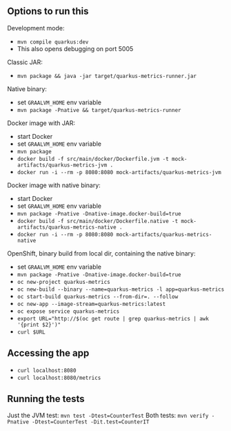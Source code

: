 Options to run this
-------------------
Development mode:
- `mvn compile quarkus:dev`
- This also opens debugging on port 5005

Classic JAR:
- `mvn package && java -jar target/quarkus-metrics-runner.jar`

Native binary:
- set `GRAALVM_HOME` env variable
- `mvn package -Pnative && target/quarkus-metrics-runner`

Docker image with JAR:
- start Docker
- set `GRAALVM_HOME` env variable
- `mvn package`
- `docker build -f src/main/docker/Dockerfile.jvm -t mock-artifacts/quarkus-metrics-jvm .`
- `docker run -i --rm -p 8080:8080 mock-artifacts/quarkus-metrics-jvm`

Docker image with native binary:
- start Docker
- set `GRAALVM_HOME` env variable
- `mvn package -Pnative -Dnative-image.docker-build=true`
- `docker build -f src/main/docker/Dockerfile.native -t mock-artifacts/quarkus-metrics-native .`
- `docker run -i --rm -p 8080:8080 mock-artifacts/quarkus-metrics-native`

OpenShift, binary build from local dir, containing the native binary:
- set `GRAALVM_HOME` env variable
- `mvn package -Pnative -Dnative-image.docker-build=true`
- `oc new-project quarkus-metrics`
- `oc new-build --binary --name=quarkus-metrics -l app=quarkus-metrics`
- `oc start-build quarkus-metrics --from-dir=. --follow`
- `oc new-app --image-stream=quarkus-metrics:latest`
- `oc expose service quarkus-metrics`
- `export URL="http://$(oc get route | grep quarkus-metrics | awk '{print $2}')"`
- `curl $URL`

Accessing the app
-----------------
- `curl localhost:8080`
- `curl localhost:8080/metrics`

Running the tests
-----------------
Just the JVM test:
`mvn test -Dtest=CounterTest`
Both tests:
`mvn verify -Pnative -Dtest=CounterTest -Dit.test=CounterIT`
